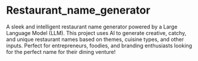 # Restaurant_name_generator
A sleek and intelligent restaurant name generator powered by a Large Language Model (LLM). This project uses AI to generate creative, catchy, and unique restaurant names based on themes, cuisine types, and other inputs. Perfect for entrepreneurs, foodies, and branding enthusiasts looking for the perfect name for their dining venture!
